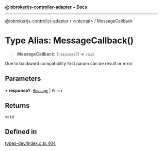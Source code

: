 [**@iobroker/js-controller-adapter**](../../README.md) • **Docs**

***

[@iobroker/js-controller-adapter](../../globals.md) / [\<internal\>](../README.md) / MessageCallback

# Type Alias: MessageCallback()

> **MessageCallback**: (`response`?) => `void`

Due to backward compatibility first param can be result or error

## Parameters

• **response?**: [`Message`](../interfaces/Message.md) \| `Error`

## Returns

`void`

## Defined in

[types-dev/index.d.ts:404](https://github.com/ioBroker/ioBroker.js-controller/blob/6c3a3884e29c4b6f03de102d699f9813dd546c7d/packages/types-dev/index.d.ts#L404)
